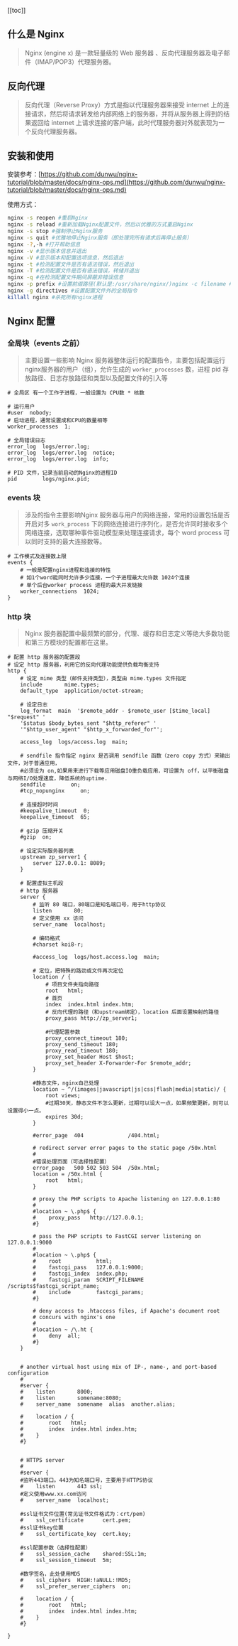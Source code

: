 [[toc]]

## 什么是 Nginx

> Nginx (engine x) 是一款轻量级的 Web 服务器 、反向代理服务器及电子邮件（IMAP/POP3）代理服务器。

## 反向代理

> 反向代理（Reverse Proxy）方式是指以代理服务器来接受 internet 上的连接请求，然后将请求转发给内部网络上的服务器，并将从服务器上得到的结果返回给 internet 上请求连接的客户端，此时代理服务器对外就表现为一个反向代理服务器。

## 安装和使用

安装参考：[https://github.com/dunwu/nginx-tutorial/blob/master/docs/nginx-ops.md](https://github.com/dunwu/nginx-tutorial/blob/master/docs/nginx-ops.md)

使用方式：

```sh
nginx -s reopen #重启Nginx
nginx -s reload #重新加载Nginx配置文件，然后以优雅的方式重启Nginx
nginx -s stop #强制停止Nginx服务
nginx -s quit #优雅地停止Nginx服务（即处理完所有请求后再停止服务）
nginx -?,-h #打开帮助信息
nginx -v #显示版本信息并退出
nginx -V #显示版本和配置选项信息，然后退出
nginx -t #检测配置文件是否有语法错误，然后退出
nginx -T #检测配置文件是否有语法错误，转储并退出
nginx -q #在检测配置文件期间屏蔽非错误信息
nginx -p prefix #设置前缀路径(默认是:/usr/share/nginx/)nginx -c filename #设置配置文件(默认是:/etc/nginx/nginx.conf)
nginx -g directives #设置配置文件外的全局指令
killall nginx #杀死所有nginx进程
```

## Nginx 配置

### 全局块（events 之前）

>  主要设置一些影响 Nginx 服务器整体运行的配置指令，主要包括配置运行nginx服务器的用户（组），允许生成的 `worker_processes` 数，进程 pid 存放路径、日志存放路径和类型以及配置文件的引入等

```nginx
# 全局区 有一个工作子进程，一般设置为 CPU数 * 核数

# 运行用户
#user  nobody;
# 启动进程，通常设置成和CPU的数量相等
worker_processes  1;

# 全局错误日志
error_log  logs/error.log;
error_log  logs/error.log  notice;
error_log  logs/error.log  info;

# PID 文件，记录当前启动的Nginx的进程ID
pid        logs/nginx.pid;
```

### events 块

> 涉及的指令主要影响Nginx 服务器与用户的网络连接，常用的设置包括是否开启对多 `work_process` 下的网络连接进行序列化，是否允许同时接收多个网络连接，选取哪种事件驱动模型来处理连接请求，每个 word process 可以同时支持的最大连接数等。

```nginx
# 工作模式及连接数上限
events {
    # 一般是配置nginx进程和连接的特性
    # 如1个word能同时允许多少连接，一个子进程最大允许数 1024个连接
    # 单个后台worker process 进程的最大并发链接
    worker_connections  1024;
}
```

### http 块

> Nginx 服务器配置中最频繁的部分，代理、缓存和日志定义等绝大多数功能和第三方模块的配置都在这里。

```nginx
# 配置 http 服务器的配置段
# 设定 http 服务器，利用它的反向代理功能提供负载均衡支持
http {
    # 设定 mime 类型（邮件支持类型），类型由 mime.types 文件指定
    include       mime.types;
    default_type  application/octet-stream;

    # 设定日志
    log_format  main  '$remote_addr - $remote_user [$time_local] "$request" '
    '$status $body_bytes_sent "$http_referer" '
    '"$http_user_agent" "$http_x_forwarded_for"';

    access_log  logs/access.log  main;

    # sendfile 指令指定 nginx 是否调用 sendfile 函数（zero copy 方式）来输出文件，对于普通应用，
    #必须设为 on,如果用来进行下载等应用磁盘IO重负载应用，可设置为 off，以平衡磁盘与网络I/O处理速度，降低系统的uptime.
    sendfile        on;
    #tcp_nopunginx     on;

    # 连接超时时间
    #keepalive_timeout  0;
    keepalive_timeout  65;

    # gzip 压缩开关
    #gzip  on;

    # 设定实际服务器列表
    upstream zp_server1 {
        server 127.0.0.1: 8089;
    }

    # 配置虚拟主机段
    # http 服务器
    server {
        # 监听 80 端口，80端口是知名端口号，用于http协议
        listen       80;
        # 定义使用 xx 访问
        server_name  localhost;

        # 编码格式
        #charset koi8-r;

        #access_log  logs/host.access.log  main;

        # 定位，把特殊的路劲或文件再次定位
        location / {
            # 项目文件夹指向路径
            root   html;
            # 首页
            index  index.html index.htm;
            # 反向代理的路径（和upstream绑定），location 后面设置映射的路径
            proxy_pass http://zp_server1;

            #代理配置参数
            proxy_connect_timeout 180;
            proxy_send_timeout 180;
            proxy_read_timeout 180;
            proxy_set_header Host $host;
            proxy_set_header X-Forwarder-For $remote_addr;
        }

        #静态文件，nginx自己处理
        location ~ ^/(images|javascript|js|css|flash|media|static)/ {
            root views;
            #过期30天，静态文件不怎么更新，过期可以设大一点，如果频繁更新，则可以设置得小一点。
            expires 30d;
        }

        #error_page  404              /404.html;

        # redirect server error pages to the static page /50x.html
        #
        #错误处理页面（可选择性配置）
        error_page   500 502 503 504  /50x.html;
        location = /50x.html {
            root   html;
        }

        # proxy the PHP scripts to Apache listening on 127.0.0.1:80
        #
        #location ~ \.php$ {
        #    proxy_pass   http://127.0.0.1;
        #}

        # pass the PHP scripts to FastCGI server listening on 127.0.0.1:9000
        #
        #location ~ \.php$ {
        #    root           html;
        #    fastcgi_pass   127.0.0.1:9000;
        #    fastcgi_index  index.php;
        #    fastcgi_param  SCRIPT_FILENAME  /scripts$fastcgi_script_name;
        #    include        fastcgi_params;
        #}

        # deny access to .htaccess files, if Apache's document root
        # concurs with nginx's one
        #
        #location ~ /\.ht {
        #    deny  all;
        #}
    }


    # another virtual host using mix of IP-, name-, and port-based configuration
    #
    #server {
    #    listen       8000;
    #    listen       somename:8080;
    #    server_name  somename  alias  another.alias;

    #    location / {
    #        root   html;
    #        index  index.html index.htm;
    #    }
    #}


    # HTTPS server
    #
    #server {
    #监听443端口。443为知名端口号，主要用于HTTPS协议
    #    listen       443 ssl;
    #定义使用www.xx.com访问
    #    server_name  localhost;

    #ssl证书文件位置(常见证书文件格式为：crt/pem)
    #    ssl_certificate      cert.pem;
    #ssl证书key位置
    #    ssl_certificate_key  cert.key;

    #ssl配置参数（选择性配置）
    #    ssl_session_cache    shared:SSL:1m;
    #    ssl_session_timeout  5m;

    #数字签名，此处使用MD5
    #    ssl_ciphers  HIGH:!aNULL:!MD5;
    #    ssl_prefer_server_ciphers  on;

    #    location / {
    #        root   html;
    #        index  index.html index.htm;
    #    }
    #}

}
```
